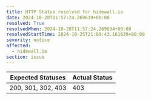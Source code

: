```yaml
---
title: HTTP Status resolved for hidewall.io
date: 2024-10-28T11:57:24.269619+00:00
resolved: True
resolvedWhen: 2024-10-28T11:57:24.269634+00:00
resolvedStartTime: 2024-10-25T21:09:43.161639+00:00
severity: notice
affected:
  - hidewall.io
section: issue
---
```


| Expected Statuses | Actual Status  |
|-------------------|----------------|
| 200, 301, 302, 403 | 403 |

